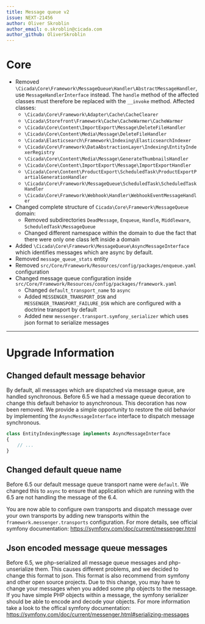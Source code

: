 ```yaml
---
title: Message queue v2
issue: NEXT-21456
author: Oliver Skroblin
author_email: o.skroblin@cicada.com
author_github: OliverSkroblin
---
```

# Core
* Removed `\Cicada\Core\Framework\MessageQueue\Handler\AbstractMessageHandler`, use `MessageHandlerInterface` instead. The `handle` method of the affected classes must therefore be replaced with the `__invoke` method. Affected classes:
  * `\Cicada\Core\Framework\Adapter\Cache\CacheClearer`
  * `\Cicada\Storefront\Framework\Cache\CacheWarmer\CacheWarmer`
  * `\Cicada\Core\Content\ImportExport\Message\DeleteFileHandler`
  * `\Cicada\Core\Content\Media\Message\DeleteFileHandler`
  * `\Cicada\Elasticsearch\Framework\Indexing\ElasticsearchIndexer`
  * `\Cicada\Core\Framework\DataAbstractionLayer\Indexing\EntityIndexerRegistry`
  * `\Cicada\Core\Content\Media\Message\GenerateThumbnailsHandler`
  * `\Cicada\Core\Content\ImportExport\Message\ImportExportHandler`
  * `\Cicada\Core\Content\ProductExport\ScheduledTask\ProductExportPartialGenerationHandler`
  * `\Cicada\Core\Framework\MessageQueue\ScheduledTask\ScheduledTaskHandler`
  * `\Cicada\Core\Framework\Webhook\Handler\WebhookEventMessageHandler`
* Changed complete structure of `Cicada\Core\Framework\MessageQueue` domain:
  * Removed subdirectories `DeadMessage`, `Enqueue`, `Handle`, `Middleware`, `ScheduledTask\MessageQueue`
  * Changed different namespace within the domain to due the fact that there were only one class left inside a domain
* Added `\Cicada\Core\Framework\MessageQueue\AsyncMessageInterface` which identifies messages which are async by default.
* Removed `message_queue_stats` entity
* Removed `src/Core/Framework/Resources/config/packages/enqueue.yaml` configuration
* Changed message queue configuration inside `src/Core/Framework/Resources/config/packages/framework.yaml`
  * Changed `default_transport_name` to `async`
  * Added `MESSENGER_TRANSPORT_DSN` and `MESSENGER_TRANSPORT_FAILURE_DSN` which are configured with a doctrine transport by default
  * Added new `messenger.transport.symfony_serializer` which uses json format to serialize messages
___
# Upgrade Information
## Changed default message behavior
By default, all messages which are dispatched via message queue, are handled synchronous. Before 6.5 we had a message queue decoration to change this default behavior to asynchronous. This decoration has now been removed. We provide a simple opportunity to restore the old behavior by implementing the `AsyncMessageInterface` interface to dispatch message synchronous. 

```php
class EntityIndexingMessage implements AsyncMessageInterface
{
    // ...
}
```

## Changed default queue name
Before 6.5 our default message queue transport name were `default`. We changed this to `async` to ensure that application which are running with the 6.5 are not handling the message of the 6.4.

You are now able to configure own transports and dispatch message over your own transports by adding new transports within the `framework.messenger.transports` configuration. For more details, see official symfony documentation: https://symfony.com/doc/current/messenger.html

## Json encoded message queue messages
Before 6.5, we php-serialized all message queue messages and php-unserialize them. This causes different problems, and we decided to change this format to json. This format is also recommend from symfony and other open source projects. Due to this change, you may have to change your messages when you added some php objects to the message. If you have simple PHP objects within a message, the symfony serializer should be able to encode and decode your objects. For more information take a look to the offical symfony documentation: https://symfony.com/doc/current/messenger.html#serializing-messages
